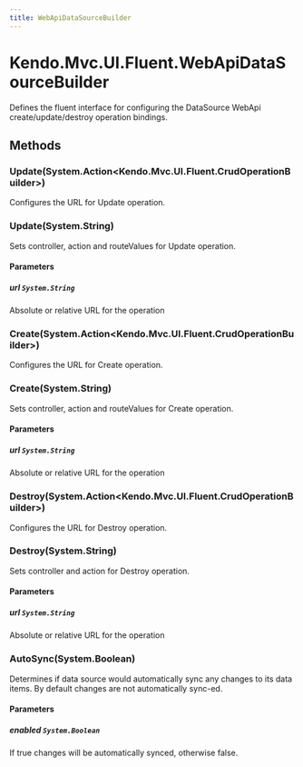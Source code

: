 ```yaml
---
title: WebApiDataSourceBuilder
---
```


# Kendo.Mvc.UI.Fluent.WebApiDataSourceBuilder
Defines the fluent interface for configuring the DataSource WebApi create/update/destroy operation bindings.




## Methods


### Update(System.Action\<Kendo.Mvc.UI.Fluent.CrudOperationBuilder\>)
Configures the URL for Update operation.





### Update(System.String)
Sets controller, action and routeValues for Update operation.


#### Parameters

##### url `System.String`
Absolute or relative URL for the operation





### Create(System.Action\<Kendo.Mvc.UI.Fluent.CrudOperationBuilder\>)
Configures the URL for Create operation.





### Create(System.String)
Sets controller, action and routeValues for Create operation.


#### Parameters

##### url `System.String`
Absolute or relative URL for the operation





### Destroy(System.Action\<Kendo.Mvc.UI.Fluent.CrudOperationBuilder\>)
Configures the URL for Destroy operation.





### Destroy(System.String)
Sets controller and action for Destroy operation.


#### Parameters

##### url `System.String`
Absolute or relative URL for the operation





### AutoSync(System.Boolean)
Determines if data source would automatically sync any changes to its data items. By default changes are not automatically sync-ed.


#### Parameters

##### enabled `System.Boolean`
If true changes will be automatically synced, otherwise false.






